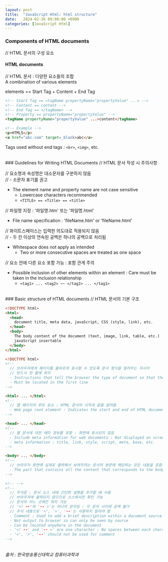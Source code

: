 ```yaml
---
layout: post
title:  "JavaScript Html: html structure"
date:   2024-02-26 09:00:00 +0900
categories: [JavaScript Html]
---
```


### Components of HTML documents   
// HTML 문서의 구성 요소   
   
#### HTML documents   
// HTML 문서 : 다양한 요소들의 조합   
A combination of various elements   
   
elements == Start Tag + Content + End Tag   
   
```html
<!-- Start Tag == <tagName propertyName="propertyValue" ...> -->
<!-- Content == content -->
<!-- End Tag == </tagName> -->
<!-- Property == propertyName="propertyValue" -->
<tagName propertyName="propertyValue" ...>content</tagName>

<!-- Example -->
<p>HTML5</p>
<a href="abc.com" target=_blank>abc</a>
```
   
Tags used without end tags : `<br>`, `<img>`, etc.   
   
<br />
### Guidelines for Writing HTML Documents   
// HTML 문서 작성 시 주의사항   
   
// 요소명과 속성명은 대소문자를 구분하지 않음   
// - 소문자 표기를 권고   
- The element name and property name are not case sensitive   
  - Lowercase characters recommended   
  - `<TITLE> == <Title> == <title>`   
   
// 파일명 지정 : '파일명.htm' 또는 '파일명.html'   
- File name specification : 'fileName.htm' or 'fileName.html'   
   
// 화이트스페이스는 입력한 의도대로 적용되지 않음   
// - 두 칸 이상의 연속된 공백은 하나의 공백으로 처리됨   
- Whitespace does not apply as intended   
  - Two or more consecutive spaces are treated as one space   
   
// 요소 안에 다른 요소 포함 가능 : 포함 관계 주의   
- Possible inclusion of other elements within an element : Care must be taken in the inclusion relationship   
  - `<tag1> ... <tag2> ~~ </tag2> ... </tag1>`   
   
<br />
### Basic structure of HTML documents   
// HTML 문서의 기본 구조   
   
```html
<!DOCTYPE html>
<html>
  <head>
    document title, meta data, javaScript, CSS (style, link), etc.
  </head>
  <body>
    The body content of the document (text, image, link, table, etc.)
    javaScript insertable
  </body>
</html>
```
   
```html
<!DOCTYPE html>
<!-- 
  // 브라우저에게 페이지를 올바르게 표시할 수 있도록 문서 형식을 알려주는 지시어
  // 반드시 첫 줄에 위치
  - Instructions that tell the browser the type of document so that the page can be displayed correctly
  - Must be located in the first line 
-->
```
   
```html
<html> ... </html>
<!-- 
  // 웹 페이지의 루트 요소 : HTML 문서의 시작과 끝을 알려줌
  - Web page root element : Indicates the start and end of HTML documents
-->
```
   
```html
<head> ... </head>
<!-- 
  // 웹 문서에 대한 메타 정보를 포함 : 화면에 표시되지 않음
  - Include meta information for web documents : Not displayed on screen
  - meta information : title, link, style, script, meta, base, etc.
-->
```
   
```html
<body> ... </body>
<!-- 
  // 브라우저 화면에 실제로 출력해서 보여주려는 문서의 본문에 해당하는 모든 내용을 포함하는 부분 
  - The part that contains all the content that corresponds to the body of the document you want to actually show on the browser screen
-->
```
   
```html
<!-- -->
<!-- 
  // 주석문 : 문서 소스 내에 간단한 설명을 추가할 때 사용
  // 브라우저에 출력되지 않으므로 소스에서만 확인 가능
  // 문서의 어느 곳에든 위치 가능
  // '<! --'와 '-- >'는 하나의 문자임 : 각 문자 사이에 공백 불가
  // 주석 내용으로 '<', '>', '--'는 사용하지 말아야 함
  - Comment : Used to add a brief description within a document source
  - Not output to browser so can only be seen by source
  - Can be located anywhere in the document
  - '<! --' and '-- >' are one character : No spaces between each character
  - '<', '>', '--' should not be used for comment
-->
```
   
<br />
<cite>출처 : 한국방송통신대학교 컴퓨터과학과</cite>
